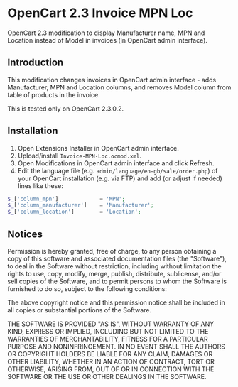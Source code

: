 OpenCart 2.3 Invoice MPN Loc
===============
OpenCart 2.3 modification to display Manufacturer name, MPN and Location instead of Model in invoices (in OpenCart admin interface).

## Introduction

This modification changes invoices in OpenCart admin interface - adds Manufacturer, MPN and Location columns, and removes Model column from table of products in the invoice.

This is tested only on OpenCart 2.3.0.2.

## Installation

1. Open Extensions Installer in OpenCart admin interface.
1. Upload/install `Invoice-MPN-Loc.ocmod.xml`.
1. Open Modifications in OpenCart admin interface and click Refresh.
1. Edit the language file (e.g. `admin/language/en-gb/sale/order.php`) of your OpenCart installation (e.g. via FTP) and add (or adjust if needed) lines like these:

```php
$_['column_mpn']             = 'MPN';
$_['column_manufacturer']    = 'Manufacturer';
$_['column_location']        = 'Location';
```


## Notices

Permission is hereby granted, free of charge, to any person obtaining a copy
of this software and associated documentation files (the "Software"), to deal
in the Software without restriction, including without limitation the rights
to use, copy, modify, merge, publish, distribute, sublicense, and/or sell
copies of the Software, and to permit persons to whom the Software is
furnished to do so, subject to the following conditions:

The above copyright notice and this permission notice shall be included in all
copies or substantial portions of the Software.

THE SOFTWARE IS PROVIDED "AS IS", WITHOUT WARRANTY OF ANY KIND, EXPRESS OR
IMPLIED, INCLUDING BUT NOT LIMITED TO THE WARRANTIES OF MERCHANTABILITY,
FITNESS FOR A PARTICULAR PURPOSE AND NONINFRINGEMENT. IN NO EVENT SHALL THE
AUTHORS OR COPYRIGHT HOLDERS BE LIABLE FOR ANY CLAIM, DAMAGES OR OTHER
LIABILITY, WHETHER IN AN ACTION OF CONTRACT, TORT OR OTHERWISE, ARISING FROM,
OUT OF OR IN CONNECTION WITH THE SOFTWARE OR THE USE OR OTHER DEALINGS IN THE
SOFTWARE.
